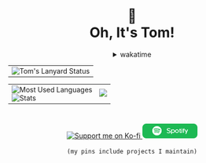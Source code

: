 <div align="center">
  <h1>👀<br>Oh, It's Tom!</h1>

  <details>
  <summary>wakatime</summary>

  <!--START_SECTION:waka-->

```lua
From: 28 August 2023 - To: 07 November 2023

Total Time: 93 hrs 56 mins

JavaScript     69 hrs 6 mins   >>>>>>>>>>>>>>>>>>-------   71.87 %
SCSS           13 hrs 51 mins  >>>>---------------------   14.42 %
CSS            3 hrs 21 mins   >------------------------   03.50 %
Other          2 hrs 13 mins   >------------------------   02.32 %
Markdown       1 hr 54 mins    -------------------------   01.99 %
JSON           1 hr 2 mins     -------------------------   01.09 %
Python         59 mins         -------------------------   01.03 %
Go             50 mins         -------------------------   00.87 %
Text           40 mins         -------------------------   00.70 %
INI            38 mins         -------------------------   00.67 %
```

<!--END_SECTION:waka-->
  
  </details>
    
  <table>
    <tr>
      <td>
        <img src="https://lanyard.tompc.live/api/788746150828179456?bg=transparent&waveColor=DD6387&waveSpotifyColor=DD6387&gradient=DD6387-DD6387&imgFit=cover" alt="Tom's Lanyard Status">
      </td>
    </tr>
  </table>
  
  <table>
    <tr>
      <td>
        <img src="https://github-readme-stats.vercel.app/api/top-langs/?username=OhItsTom&layout=compact&theme=transparent&text_color=cdd6f4&hide_border=true&icon_color=cba6f7&title_color=94e2d5&langs_count=8" alt="Most Used Languages">
        <br>
        <img src="https://github-readme-stats.vercel.app/api?username=OhItsTom&show_icons=true&theme=transparent&text_color=cdd6f4&icon_color=cba6f7&title_color=94e2d5&hide_border=true&rank_icon=percentile" alt="Stats">
      </td>
      <td>
        <img src="https://spotify-github-profile.vercel.app/api/view?uid=mrcool06&cover_image=true&theme=default&show_offline=false&background_color=transparent&text_color=cdd6f4&icon_color=cba6f7&title_color=94e2d5&interchange=true&bar_color_cover=true" style="height: 380px;" /> 
      </td>
    </tr>
  </table>
  
  <h1></h1>
  
  <a href="https://ko-fi.com/M4M0MRES5">
    <img src="https://ko-fi.com/img/githubbutton_sm.svg" alt="Support me on Ko-fi">
  </a>
  <a href="https://open.spotify.com/user/mrcool06">
    <img src="/spotify.png" alt="My Spotify Profile">
  </a>

  `(my pins include projects I maintain)`

</div>

<!--  <img src="https://github-readme-stats.vercel.app/api/wakatime?username=OhItsTom&layout=compact&bg_color=1e1e2e&text_color=cdd6f4&icon_color=cba6f7&title_color=94e2d5&hide_border=true"/> -->
